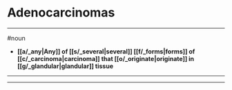 # Adenocarcinomas
---
#noun
- **[[a/_any|Any]] of [[s/_several|several]] [[f/_forms|forms]] of [[c/_carcinoma|carcinoma]] that [[o/_originate|originate]] in [[g/_glandular|glandular]] tissue**
---
---
